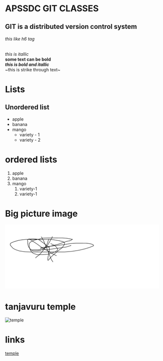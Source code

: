 # APSSDC GIT CLASSES
## GIT is a distributed version control system
###### this like h6 tag

*this is itallic* <br>
**some text can be bold**<br>
***this is bold and itallic***<br>
~this is strike through text~

# Lists<br>
## Unordered list<br>
* apple
* banana
* mango
  * variety - 1
  * variety - 2

# ordered lists<br>
1. apple
2. banana
3. mango
    1. variety-1
    2. variety-1
# Big picture image<br>

![git pratice](/Untitled.png)

# tanjavuru temple<br>
![temple](https://live.staticflickr.com/7128/7013915633_90c4ffea0e_b.jpg)

# links
[temple](https://live.staticflickr.com/7128/7013915633_90c4ffea0e_b.jpg)

